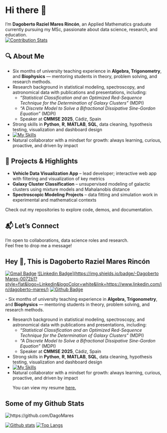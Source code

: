# Hi there 👋  

I’m **Dagoberto Raziel Mares Rincón**, an Applied Mathematics graduate currently pursuing my MSc, passionate about data science, research, and education.  
[![Contribution Stats](https://github-contribution-stats.vercel.app/api/?username=DagoMares)](https://github.com/LordDashMe/github-contribution-stats/)

## 🔍 About Me  
- Six months of university teaching experience in **Algebra, Trigonometry**, and **Biophysics** — mentoring students in theory, problem solving, and research methods.  
- Research background in statistical modeling, spectroscopy, and astronomical data with publications and presentations, including:  
  - *“Statistical Classification and an Optimized Red-Sequence Technique for the Determination of Galaxy Clusters”* (MDPI)
  - *“A Discrete Model to Solve a Bifractional Dissipative Sine-Gordon Equation”* (MDPI)
  - Speaker at **CMMSE 2025**, Cádiz, Spain  
- Strong skills in **Python**, **R**, **MATLAB**, **SQL**, data cleaning, hypothesis testing, visualization and dashboard design
- [![My Skills](https://skillicons.dev/icons?i=py,r,latex,matlab)](https://skillicons.dev)
- Natural collaborator with a mindset for growth: always learning, curious, proactive, and driven by impact  

## 🚀 Projects & Highlights  
- **Vehicle Data Visualization App** – lead developer; interactive web app with filtering and visualization of key metrics  
- **Galaxy Cluster Classification** – unsupervised modeling of galactic clusters using mixture models and Mahalanobis distance  
- **Spectroscopic Modeling Projects** – data fitting and simulation work in experimental and mathematical contexts  

Check out my repositories to explore code, demos, and documentation.  

## 📬 Let’s Connect  
I’m open to collaborations, data science roles and research.  
Feel free to drop me a message!


## Hey 👋, This is Dagoberto Raziel Mares Rincón
[![Gmail Badge](https://img.shields.io/badge/-dagobertomares0@gmail.com-c14438?style=flat&logo=Gmail&logoColor=white&link=mailto:dagobertomares0@gmail.com)](mailto:dagobertomares0@gmail.com) 
[![Linkedin Badge](https://img.shields.io/badge/-Dagoberto Mares-0072b1?style=flat&logo=Linkedin&logoColor=white&link=https://www.linkedin.com/in/dagoberto-mares/)](https://www.linkedin.com/in/dagoberto-mares/) [![Github Badge](https://img.shields.io/badge/-https://github.com/DagoMares-grey?style=flat&logo=github&logoColor=white&link=https://github.com/https://github.com/DagoMares/)](https://www.github.com/https://github.com/DagoMares/) <p align='left'>- Six months of university teaching experience in **Algebra, Trigonometry**, and **Biophysics** — mentoring students in theory, problem solving, and research methods.  
- Research background in statistical modeling, spectroscopy, and astronomical data with publications and presentations, including:  
  - *“Statistical Classification and an Optimized Red-Sequence Technique for the Determination of Galaxy Clusters”* (MDPI)
  - *“A Discrete Model to Solve a Bifractional Dissipative Sine-Gordon Equation”* (MDPI)
  - Speaker at **CMMSE 2025**, Cádiz, Spain  
- Strong skills in **Python**, **R**, **MATLAB**, **SQL**, data cleaning, hypothesis testing, visualization and dashboard design
- [![My Skills](https://skillicons.dev/icons?i=py,r,latex,matlab)](https://skillicons.dev)
- Natural collaborator with a mindset for growth: always learning, curious, proactive, and driven by impact </p><p align='left'> You can view my resume <a href='https://1drv.ms/b/c/cabe42674c38000d/EZwFSD-sFYBMjrq-sP8BXRYB59S63q2dP-llWL1OrRxDfw?e=Dmk2mq ' target=_blank><u>here</u>.</a></p>
## Some of my Github Stats
<p align=left> <img src=https://komarev.com/ghpvc/?username=https://github.com/DagoMares alt=https://github.com/DagoMares /> </p>

[![Github stats](https://github-readme-stats.vercel.app/api?username=https://github.com/DagoMares&show_icons=true&include_all_commits=true)](https://github.com/https://github.com/DagoMares/github-readme-stats)
[![Top Langs](https://github-readme-stats.vercel.app/api/top-langs/?username=https://github.com/DagoMares&layout=compact)](https://github.com/https://github.com/DagoMares/github-readme-stats)

